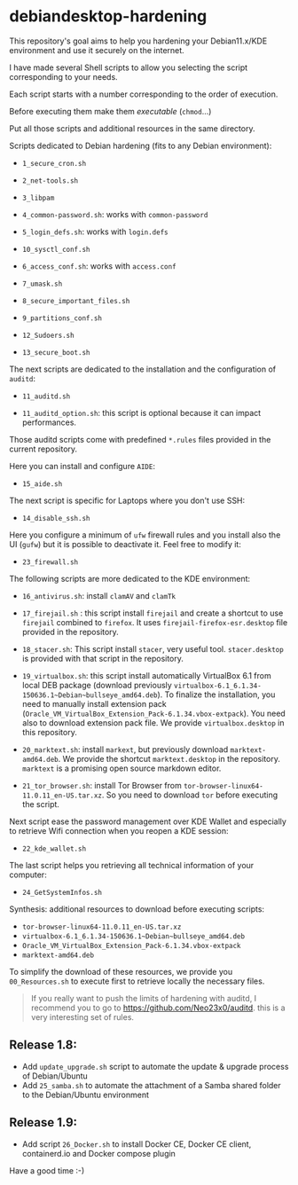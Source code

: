 # debiandesktop-hardening

This repository's goal aims to help you hardening your Debian11.x/KDE environment and use it securely on the internet.

I have made several Shell scripts to allow you selecting the script corresponding to your needs.

Each script starts with a number corresponding to the order of execution.

Before executing them make them *executable* (`chmod`...)

Put all those scripts and additional resources in the same directory.

Scripts dedicated to Debian hardening (fits to any Debian environment):

- `1_secure_cron.sh`

- `2_net-tools.sh`

- `3_libpam`

- `4_common-password.sh`: works with `common-password`

- `5_login_defs.sh`: works with `login.defs`

- `10_sysctl_conf.sh`

- `6_access_conf.sh`: works with `access.conf`

- `7_umask.sh`

- `8_secure_important_files.sh`

- `9_partitions_conf.sh`

- `12_Sudoers.sh`

- `13_secure_boot.sh`

The next scripts are dedicated to the installation and the configuration of `auditd`:

- `11_auditd.sh`

- `11_auditd_option.sh`: this script is optional because it can impact performances.

Those auditd scripts come with predefined `*.rules` files provided in the current repository. 

Here you can install and configure `AIDE`:

-  `15_aide.sh`

The next script is specific for Laptops where you don't use SSH:

- `14_disable_ssh.sh`

Here you configure a minimum of `ufw` firewall rules and you install also the UI (`gufw`) but it is possible to deactivate it. Feel free to modify it:

- `23_firewall.sh`

The following scripts are more dedicated to the KDE environment:

- `16_antivirus.sh`: install `clamAV` and `clamTk`

- `17_firejail.sh` : this script install `firejail` and create a shortcut to use `firejail` combined to `firefox`. It uses `firejail-firefox-esr.desktop` file provided in the repository.

- `18_stacer.sh`: This script install `stacer`, very useful tool. `stacer.desktop` is provided with that script in the repository.

- `19_virtualbox.sh`: this script install automatically VirtualBox 6.1 from local DEB package (download previously `virtualbox-6.1_6.1.34-150636.1~Debian~bullseye_amd64.deb`). To finalize the installation, you need to manually install extension pack  (`Oracle_VM_VirtualBox_Extension_Pack-6.1.34.vbox-extpack`). You need also to download extension pack file. We provide `virtualbox.desktop` in this repository.

- `20_marktext.sh`: install `markext`, but previously download `marktext-amd64.deb`. We provide the shortcut `marktext.desktop` in the repository. `marktext` is a promising open source markdown editor.

- `21_tor_browser.sh`: install Tor Browser from `tor-browser-linux64-11.0.11_en-US.tar.xz`. So you need to download `tor` before executing the script.

Next script ease the password management over KDE Wallet and especially to retrieve Wifi connection when you reopen a KDE session:

- `22_kde_wallet.sh`

The last script helps you retrieving all technical information of your computer:

- `24_GetSystemInfos.sh`  


Synthesis: additional resources to download before executing scripts:
- `tor-browser-linux64-11.0.11_en-US.tar.xz`
- `virtualbox-6.1_6.1.34-150636.1~Debian~bullseye_amd64.deb`
- `Oracle_VM_VirtualBox_Extension_Pack-6.1.34.vbox-extpack`
- `marktext-amd64.deb`

To simplify the download of these resources, we provide you `00_Resources.sh` to execute first to retrieve locally the necessary files.

> If you really want to push the limits of hardening with auditd, I recommend you to go to https://github.com/Neo23x0/auditd. this is a very interesting set of rules.


## Release 1.8:
- Add `update_upgrade.sh` script to automate the update & upgrade process of Debian/Ubuntu
- Add `25_samba.sh` to automate the attachment of a Samba shared folder to the Debian/Ubuntu environment

## Release 1.9:
- Add script `26_Docker.sh` to install Docker CE, Docker CE client, containerd.io and Docker compose plugin


Have a good time :-)






